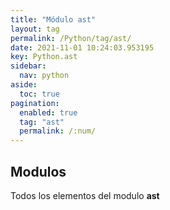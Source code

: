 ```yaml
---
title: "Módulo ast"
layout: tag
permalink: /Python/tag/ast/
date: 2021-11-01 10:24:03.953195
key: Python.ast
sidebar: 
  nav: python
aside: 
  toc: true
pagination: 
  enabled: true
  tag: "ast"
  permalink: /:num/
---
```


<h2>Modulos</h2>
Todos los elementos del modulo <strong>ast</strong>

